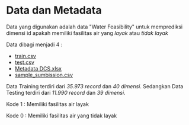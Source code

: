 # Data dan Metadata
Data yang digunakan adalah data "Water Feasibility" untuk memprediksi dimensi id apakah memiliki fasilitas air yang _layak_ atau _tidak layak_

Data dibagi menjadi 4 : 
* [train.csv](https://github.com/iynnn/Data-Science/blob/d009d0c1479a2ae98f2851d0414f32f896996eba/Gamma%20Fest%202023/Data/train.csv)
* [test.csv](https://github.com/iynnn/Data-Science/blob/d009d0c1479a2ae98f2851d0414f32f896996eba/Gamma%20Fest%202023/Data/test.csv)
* [Metadata DCS.xlsx](https://github.com/iynnn/Data-Science/blob/d009d0c1479a2ae98f2851d0414f32f896996eba/Gamma%20Fest%202023/Data/Metadata%20DSC.xlsx)
* [sample_sumbission.csv](https://github.com/iynnn/Data-Science/blob/d009d0c1479a2ae98f2851d0414f32f896996eba/Gamma%20Fest%202023/Data/sample_submission.csv)


Data Training terdiri dari _35.973 record_ dan _40 dimensi_. Sedangkan Data Testing terdiri dari _11.990 record_ dan _39 dimensi_.

Kode 1 : Memiliki fasilitas air layak

Kode 0 : Memiliki fasilitas air yang tidak layak 
